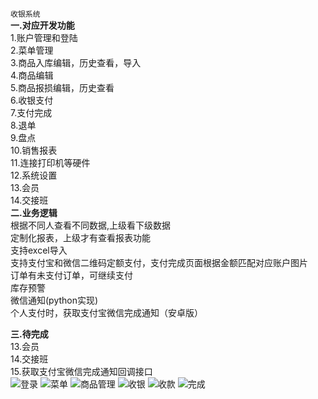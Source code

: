 `收银系统`<br/>
**一.对应开发功能**<br/>
1.账户管理和登陆<br/>
2.菜单管理<br/>
3.商品入库编辑，历史查看，导入<br/>
4.商品编辑<br/>
5.商品报损编辑，历史查看<br/>
6.收银支付<br/>
7.支付完成<br/>
8.退单<br/>
9.盘点<br/>
10.销售报表<br/>
11.连接打印机等硬件<br/>
12.系统设置<br/>
13.会员<br/>
14.交接班<br/>
**二.业务逻辑**<br/>
根据不同人查看不同数据,上级看下级数据<br/>
定制化报表，上级才有查看报表功能<br/>
支持excel导入<br/>
支持支付宝和微信二维码定额支付，支付完成页面根据金额匹配对应账户图片<br/>
订单有未支付订单，可继续支付<br/>
库存预警<br/>
微信通知(python实现)<br/>
个人支付时，获取支付宝微信完成通知（安卓版）<br/>

**三.待完成**<br/>
13.会员<br/>
14.交接班<br/>
15.获取支付宝微信完成通知回调接口<br/>
![登录](https://images.gitee.com/uploads/images/2020/1219/100156_5f1fe298_1560981.png "denglu.PNG")
![菜单](https://images.gitee.com/uploads/images/2020/1219/100250_1cc1f9a8_1560981.png "caidan.PNG")
![商品管理](https://images.gitee.com/uploads/images/2020/1219/100303_5615463d_1560981.png "shanpin.PNG")
![收银](https://images.gitee.com/uploads/images/2020/1219/100319_85351a9f_1560981.png "shouyin.PNG")
![收款](https://images.gitee.com/uploads/images/2020/1219/100331_ea73aa95_1560981.png "shoukuan.PNG")
![完成](https://images.gitee.com/uploads/images/2020/1219/100344_ee8f4939_1560981.png "wancheng.PNG")
